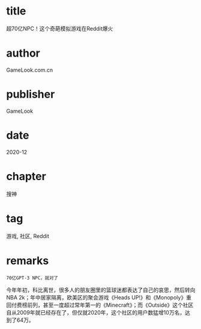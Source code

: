 # title
超70亿NPC！这个奇葩模拟游戏在Reddit爆火

# author
GameLook.com.cn

# publisher
GameLook

# date
2020-12

# chapter
搜神

# tag
游戏, 社区, Reddit

# remarks
`70亿GPT-3 NPC，就对了`

今年年初，科比离世，很多人的朋友圈里的篮球迷都表达了自己的哀思，然后转向NBA 2k；年中居家隔离，欧美区的聚会游戏《Heads UP!》和《Monopoly》重回付费榜前列，甚至一度超过常年第一的《Minecraft》；而《Outside》这个社区自从2009年就已经存在了，但仅就2020年，这个社区的用户数猛增10万名，达到了64万。
